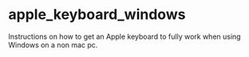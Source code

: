 # apple_keyboard_windows
Instructions on how to get an Apple keyboard to fully work when using Windows on a non mac pc.

